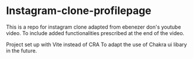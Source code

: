 # Instagram-clone-profilepage
This is a repo for instagram clone adapted from ebenezer don's youtube video. To include added functionalities prescribed at the end of the video.

Project set up with Vite instead of CRA
To adapt the use of Chakra ui libary in the future. 
